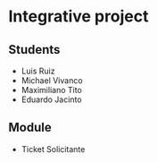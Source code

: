 # Integrative project
## Students
- Luis Ruiz
- Michael Vivanco 
- Maximiliano Tito
- Eduardo Jacinto
## Module
- Ticket Solicitante
